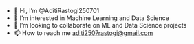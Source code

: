 - 👋 Hi, I’m @AditiRastogi250701
- 👀 I’m interested in Machine Learning and Data Science
- 💞️ I’m looking to collaborate on ML and Data Science projects
- 📫 How to reach me aditi2507rastogi@gmail.com

<!---
AditiRastogi250701/AditiRastogi250701 is a ✨ special ✨ repository because its `README.md` (this file) appears on your GitHub profile.
You can click the Preview link to take a look at your changes.
--->
